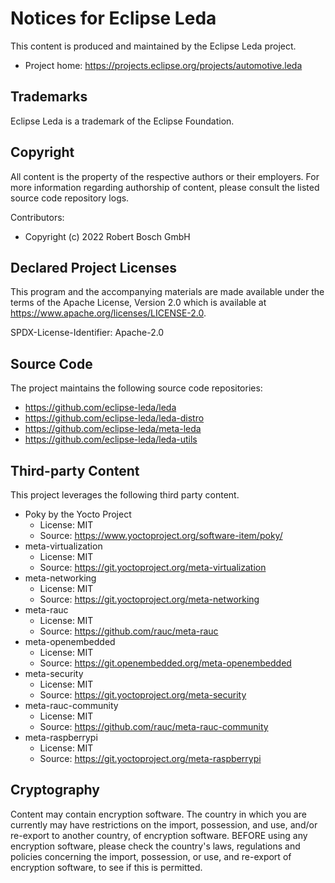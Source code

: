 # Notices for Eclipse Leda

This content is produced and maintained by the Eclipse Leda project.

* Project home: https://projects.eclipse.org/projects/automotive.leda

## Trademarks

 Eclipse Leda is a trademark of the Eclipse Foundation.

## Copyright

All content is the property of the respective authors or their employers. For
more information regarding authorship of content, please consult the listed
source code repository logs.

Contributors:
- Copyright (c) 2022 Robert Bosch GmbH
    
## Declared Project Licenses

This program and the accompanying materials are made available under the terms
of the Apache License, Version 2.0 which is available at
https://www.apache.org/licenses/LICENSE-2.0.

SPDX-License-Identifier: Apache-2.0

## Source Code

The project maintains the following source code repositories:

* https://github.com/eclipse-leda/leda
* https://github.com/eclipse-leda/leda-distro
* https://github.com/eclipse-leda/meta-leda
* https://github.com/eclipse-leda/leda-utils

## Third-party Content

This project leverages the following third party content.

- Poky by the Yocto Project
    - License: MIT
    - Source:  https://www.yoctoproject.org/software-item/poky/
- meta-virtualization
    - License: MIT
    - Source: https://git.yoctoproject.org/meta-virtualization
- meta-networking
    - License: MIT
    - Source: https://git.yoctoproject.org/meta-networking
- meta-rauc
    - License: MIT
    - Source: https://github.com/rauc/meta-rauc
- meta-openembedded
    - License: MIT
    - Source: https://git.openembedded.org/meta-openembedded
- meta-security
    - License: MIT
    - Source: https://git.yoctoproject.org/meta-security
- meta-rauc-community
    - License: MIT
    - Source: https://github.com/rauc/meta-rauc-community
- meta-raspberrypi
    - License: MIT
    - Source: https://git.yoctoproject.org/meta-raspberrypi

## Cryptography

Content may contain encryption software. The country in which you are currently
may have restrictions on the import, possession, and use, and/or re-export to
another country, of encryption software. BEFORE using any encryption software,
please check the country's laws, regulations and policies concerning the import,
possession, or use, and re-export of encryption software, to see if this is
permitted.
